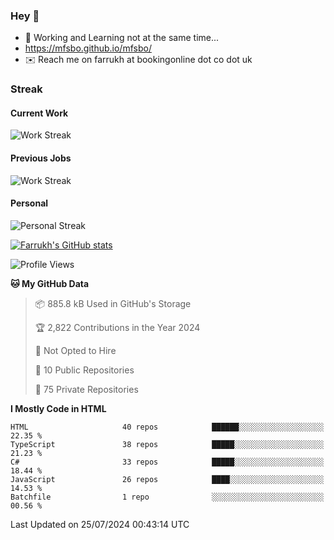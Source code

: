 ### Hey 👋

- 🏃 Working and Learning not at the same time...
- https://mfsbo.github.io/mfsbo/
- ✉️ Reach me on farrukh at bookingonline dot co dot uk

### Streak
#### Current Work
![Work Streak](https://streak-stats.demolab.com/?user=mfsbo)
#### Previous Jobs
![Work Streak](https://streak-stats.demolab.com/?user=farrukhcw)
#### Personal
![Personal Streak](https://streak-stats.demolab.com/?user=farrukhsubhani)

[![Farrukh's GitHub stats](https://github-readme-stats.vercel.app/api?username=mfsbo&hide=stars&count_private=true)](https://github.com/mfsbo/)

<!--START_SECTION:waka-->
![Profile Views](http://img.shields.io/badge/Profile%20Views-1-blue)

**🐱 My GitHub Data** 

> 📦 885.8 kB Used in GitHub's Storage 
 > 
> 🏆 2,822 Contributions in the Year 2024
 > 
> 🚫 Not Opted to Hire
 > 
> 📜 10 Public Repositories 
 > 
> 🔑 75 Private Repositories 
 > 
**I Mostly Code in HTML** 

```text
HTML                     40 repos            ██████░░░░░░░░░░░░░░░░░░░   22.35 % 
TypeScript               38 repos            █████░░░░░░░░░░░░░░░░░░░░   21.23 % 
C#                       33 repos            █████░░░░░░░░░░░░░░░░░░░░   18.44 % 
JavaScript               26 repos            ████░░░░░░░░░░░░░░░░░░░░░   14.53 % 
Batchfile                1 repo              ░░░░░░░░░░░░░░░░░░░░░░░░░   00.56 % 
```




 Last Updated on 25/07/2024 00:43:14 UTC
<!--END_SECTION:waka-->
<!--
**mfsbo/mfsbo** is a ✨ _special_ ✨ repository because its `README.md` (this file) appears on your GitHub profile.

Here are some ideas to get you started:

- 🔭 I’m currently working on ...
- 🌱 I’m currently learning ...
- 👯 I’m looking to collaborate on ...
- 🤔 I’m looking for help with ...
- 💬 Ask me about ...
- 📫 How to reach me: ...
- 😄 Pronouns: ...
- ⚡ Fun fact: ...
-->
